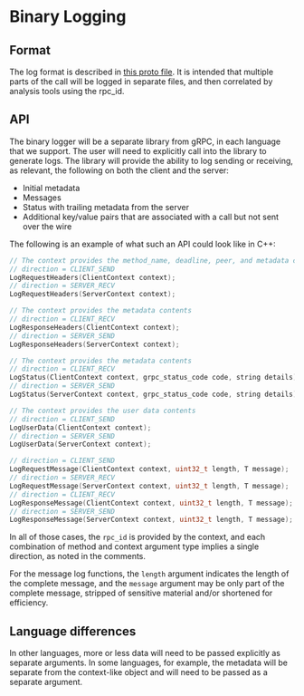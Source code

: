 # Binary Logging

## Format

The log format is described in [this proto file](../src/proto/grpc/binary_log/v1alpha/log.proto). It is intended that multiple parts of the call will be logged in separate files, and then correlated by analysis tools using the rpc\_id.

## API

The binary logger will be a separate library from gRPC, in each language that we support. The user will need to explicitly call into the library to generate logs. The library will provide the ability to log sending or receiving, as relevant, the following on both the client and the server:

 - Initial metadata
 - Messages
 - Status with trailing metadata from the server
 - Additional key/value pairs that are associated with a call but not sent over the wire

The following is an example of what such an API could look like in C++:

```c++
// The context provides the method_name, deadline, peer, and metadata contents.
// direction = CLIENT_SEND
LogRequestHeaders(ClientContext context);
// direction = SERVER_RECV
LogRequestHeaders(ServerContext context);

// The context provides the metadata contents
// direction = CLIENT_RECV
LogResponseHeaders(ClientContext context);
// direction = SERVER_SEND
LogResponseHeaders(ServerContext context);

// The context provides the metadata contents
// direction = CLIENT_RECV
LogStatus(ClientContext context, grpc_status_code code, string details);
// direction = SERVER_SEND
LogStatus(ServerContext context, grpc_status_code code, string details);

// The context provides the user data contents
// direction = CLIENT_SEND
LogUserData(ClientContext context);
// direction = SERVER_SEND
LogUserData(ServerContext context);

// direction = CLIENT_SEND
LogRequestMessage(ClientContext context, uint32_t length, T message);
// direction = SERVER_RECV
LogRequestMessage(ServerContext context, uint32_t length, T message);
// direction = CLIENT_RECV
LogResponseMessage(ClientContext context, uint32_t length, T message);
// direction = SERVER_SEND
LogResponseMessage(ServerContext context, uint32_t length, T message);
```

In all of those cases, the `rpc_id` is provided by the context, and each combination of method and context argument type implies a single direction, as noted in the comments.

For the message log functions, the `length` argument indicates the length of the complete message, and the `message` argument may be only part of the complete message, stripped of sensitive material and/or shortened for efficiency.

## Language differences

In other languages, more or less data will need to be passed explicitly as separate arguments. In some languages, for example, the metadata will be separate from the context-like object and will need to be passed as a separate argument.
